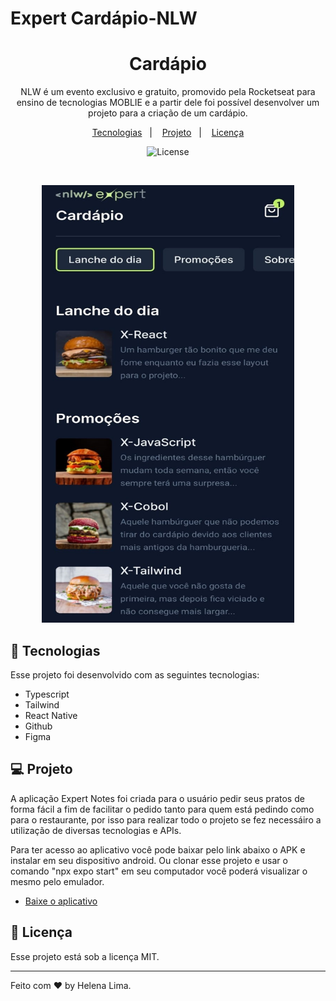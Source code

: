 # Expert Cardápio-NLW
 <h1 align="center"> Cardápio </h1>

<p align="center">
NLW é um evento exclusivo e gratuito, promovido pela Rocketseat para ensino de tecnologias MOBLIE e a partir dele foi possível desenvolver um projeto para a criação de um cardápio. <br/>
</p>

<p align="center">
  <a href="#-tecnologias">Tecnologias</a>&nbsp;&nbsp;&nbsp;|&nbsp;&nbsp;&nbsp;
  <a href="#-projeto">Projeto</a>&nbsp;&nbsp;&nbsp;|&nbsp;&nbsp;&nbsp;
  <a href="#memo-licença">Licença</a>
</p>

<p align="center">
  <img alt="License" src="https://img.shields.io/static/v1?label=license&message=MIT&color=49AA26&labelColor=000000" >
</p>

<br>

<p align="center">
  <img alt="projeto cardápio" src="./assets/preview.jpeg" width="80%" height ="700px">
</p>

## 🚀 Tecnologias

Esse projeto foi desenvolvido com as seguintes tecnologias:

- Typescript
- Tailwind
- React Native
- Github
- Figma

## 💻 Projeto

A aplicação Expert Notes foi criada para o usuário pedir seus pratos de forma fácil a fim de facilitar o pedido tanto para quem está pedindo como para o restaurante, por isso para realizar todo o projeto se fez necessáiro a utilização de diversas tecnologias e APIs.

Para ter acesso ao aplicativo você pode baixar pelo link abaixo o APK e instalar em seu dispositivo android. Ou clonar esse projeto e usar o comando "npx expo start" em seu computador você poderá visualizar o mesmo pelo emulador. 

- [Baixe o aplicativo](https://drive.google.com/file/d/1iuZpsG3zsShvoB6e0apISHT_5Tl3Loui/view?usp=sharing)


## :memo: Licença

Esse projeto está sob a licença MIT.

---

Feito com ♥ by Helena Lima. 

